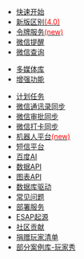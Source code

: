 * [快速开始](quickstart.md)
* [新版区别<span style="color:red">(4.0)</span>](newver.md)
* [令牌服务<span style="color:red">(new)</span>](token.md)
* [微信提醒](wxtx.md)
* [微信查询](wxcx.md)
<!-- - [特性支持](wxcx2.md)-->
<!-- - [微信会话](wxhh.md)-->
* [多媒体库](mutimedia.md)
* [增强功能](extra.md)
<!-- - [微信权限](acl.md)-->
* [计划任务](task.md)
* [微信通讯录同步](txl.md)
* [微信审批同步](wxsp.md)
* [微信打卡同步](wxdk.md)
* [机器人平台<span style="color:red">(new)</span>](robot.md)
* [短信平台](sms.md)
* [百度AI](bdai.md)
* [数据API](sqltpl.md)
* [图表API](echart.md)
* [数据库驱动](feature.md)
* [常见问题](qa.md)
* [部署服务](dep.md)
* [ESAP起源](his.md)
* [社区贡献](ref.md)
* [捐赠玩家清单](donate.md)
* [部分案例库-玩家秀](fun.md)


